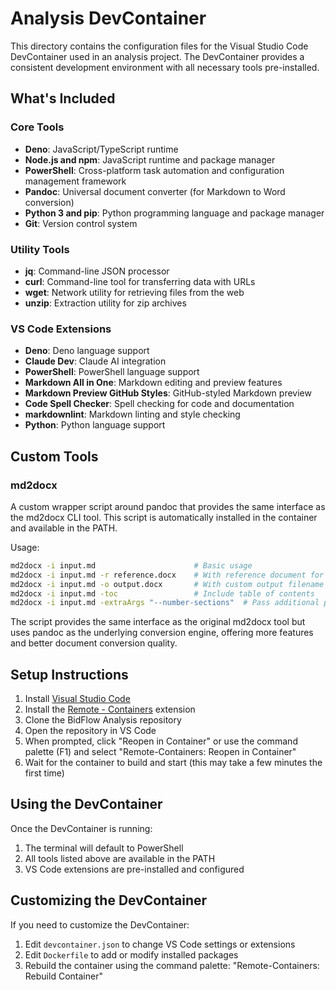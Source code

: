 # Analysis DevContainer

This directory contains the configuration files for the Visual Studio Code DevContainer used in an analysis project. The DevContainer provides a consistent development environment with all necessary tools pre-installed.

## What's Included

### Core Tools
- **Deno**: JavaScript/TypeScript runtime
- **Node.js and npm**: JavaScript runtime and package manager
- **PowerShell**: Cross-platform task automation and configuration management framework
- **Pandoc**: Universal document converter (for Markdown to Word conversion)
- **Python 3 and pip**: Python programming language and package manager
- **Git**: Version control system

### Utility Tools
- **jq**: Command-line JSON processor
- **curl**: Command-line tool for transferring data with URLs
- **wget**: Network utility for retrieving files from the web
- **unzip**: Extraction utility for zip archives

### VS Code Extensions
- **Deno**: Deno language support
- **Claude Dev**: Claude AI integration
- **PowerShell**: PowerShell language support
- **Markdown All in One**: Markdown editing and preview features
- **Markdown Preview GitHub Styles**: GitHub-styled Markdown preview
- **Code Spell Checker**: Spell checking for code and documentation
- **markdownlint**: Markdown linting and style checking
- **Python**: Python language support

## Custom Tools

### md2docx
A custom wrapper script around pandoc that provides the same interface as the md2docx CLI tool. This script is automatically installed in the container and available in the PATH.

Usage:
```bash
md2docx -i input.md                      # Basic usage
md2docx -i input.md -r reference.docx    # With reference document for styling
md2docx -i input.md -o output.docx       # With custom output filename
md2docx -i input.md -toc                 # Include table of contents
md2docx -i input.md -extraArgs "--number-sections"  # Pass additional pandoc arguments
```

The script provides the same interface as the original md2docx tool but uses pandoc as the underlying conversion engine, offering more features and better document conversion quality.

## Setup Instructions

1. Install [Visual Studio Code](https://code.visualstudio.com/)
2. Install the [Remote - Containers](https://marketplace.visualstudio.com/items?itemName=ms-vscode-remote.remote-containers) extension
3. Clone the BidFlow Analysis repository
4. Open the repository in VS Code
5. When prompted, click "Reopen in Container" or use the command palette (F1) and select "Remote-Containers: Reopen in Container"
6. Wait for the container to build and start (this may take a few minutes the first time)

## Using the DevContainer

Once the DevContainer is running:

1. The terminal will default to PowerShell
2. All tools listed above are available in the PATH
3. VS Code extensions are pre-installed and configured

## Customizing the DevContainer

If you need to customize the DevContainer:

1. Edit `devcontainer.json` to change VS Code settings or extensions
2. Edit `Dockerfile` to add or modify installed packages
3. Rebuild the container using the command palette: "Remote-Containers: Rebuild Container"
